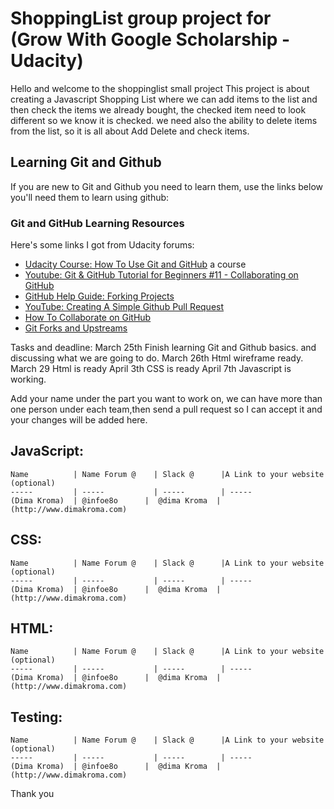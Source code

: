 # ShoppingList group project for (Grow With Google Scholarship - Udacity)
Hello and welcome to the shoppinglist small project
This project is about creating a Javascript Shopping List where we can add items to the list and then check the items we already bought, the checked item need to look different so we know it is checked. we need also the ability to delete items from the list, so it is all about Add Delete and check items.


## Learning Git and Github
If you are new to Git and Github you need to learn them, use the links below you'll need them to learn using github:


### Git and GitHub Learning Resources
Here's some links I got from Udacity forums:

* [Udacity Course: How To Use Git and GitHub](https://www.udacity.com/course/how-to-use-git-and-github--ud775) a course
* [Youtube: Git & GitHub Tutorial for Beginners #11 - Collaborating on GitHub](https://www.youtube.com/watch?v=MnUd31TvBoU&t=402s) 
* [GitHub Help Guide: Forking Projects](https://guides.github.com/activities/forking/)
* [YouTube: Creating A Simple Github Pull Request](https://www.youtube.com/watch?v=rgbCcBNZcdQ) 
* [How To Collaborate on GitHub](https://code.tutsplus.com/tutorials/how-to-collaborate-on-github--net-34267) 
* [Git Forks and Upstreams](https://www.atlassian.com/git/articles/git-forks-and-upstreams) 



Tasks and deadline:
March 25th Finish learning Git and Github basics. and discussing what we are going to do.
March 26th Html wireframe ready.
March 29 Html is ready
April 3th CSS is ready
April 7th Javascript is working.


Add your name under the part you want to work on, we can have more than one person under each team,then send a pull request so I can accept it and your changes will be added here.

JavaScript:
-------------------------
```
Name          | Name Forum @    | Slack @      |A Link to your website (optional)
-----         | -----           | -----        | -----
(Dima Kroma)  | @infoe8o      |  @dima Kroma  |  (http://www.dimakroma.com)
```

CSS:
-------------------------
```
Name          | Name Forum @    | Slack @      |A Link to your website (optional)
-----         | -----           | -----        | -----
(Dima Kroma)  | @infoe8o      |  @dima Kroma  |  (http://www.dimakroma.com)
```

HTML:
-------------------------
```
Name          | Name Forum @    | Slack @      |A Link to your website (optional)
-----         | -----           | -----        | -----
(Dima Kroma)  | @infoe8o      |  @dima Kroma  |  (http://www.dimakroma.com)
```

Testing:
-------------------------
```
Name          | Name Forum @    | Slack @      |A Link to your website (optional)
-----         | -----           | -----        | -----
(Dima Kroma)  | @infoe8o      |  @dima Kroma  |  (http://www.dimakroma.com)
```


Thank you 
